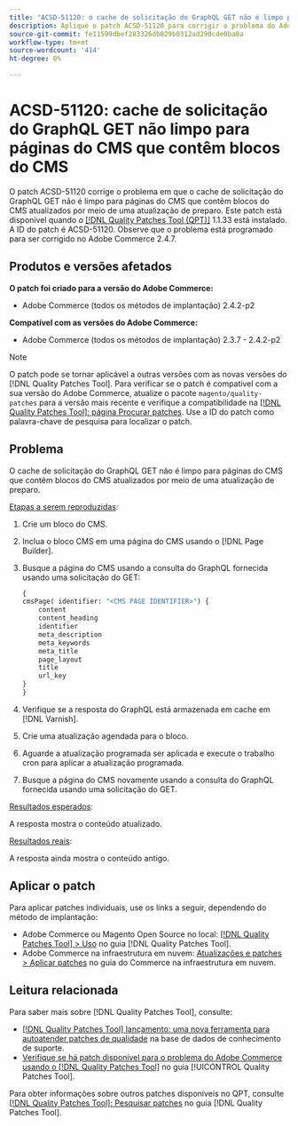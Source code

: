 ```yaml
---
title: "ACSD-51120: o cache de solicitação do GraphQL GET não é limpo para páginas do CMS que contêm blocos do CMS"
description: Aplique o patch ACSD-51120 para corrigir o problema do Adobe Commerce em que o cache de solicitação do GraphQL GET não é limpo para páginas do CMS que contêm blocos do CMS.
source-git-commit: fe11599dbef283326db029b0312ad290cde0ba0a
workflow-type: tm+mt
source-wordcount: '414'
ht-degree: 0%

---
```


# ACSD-51120: cache de solicitação do GraphQL GET não limpo para páginas do CMS que contêm blocos do CMS

O patch ACSD-51120 corrige o problema em que o cache de solicitação do GraphQL GET não é limpo para páginas do CMS que contêm blocos do CMS atualizados por meio de uma atualização de preparo. Este patch está disponível quando o [[!DNL Quality Patches Tool (QPT)]](https://experienceleague.adobe.com/pt-br/docs/commerce-knowledge-base/kb/announcements/commerce-announcements/magento-quality-patches-released-new-tool-to-self-serve-quality-patches) 1.1.33 está instalado. A ID do patch é ACSD-51120. Observe que o problema está programado para ser corrigido no Adobe Commerce 2.4.7.

## Produtos e versões afetados

**O patch foi criado para a versão do Adobe Commerce:**

* Adobe Commerce (todos os métodos de implantação) 2.4.2-p2

**Compatível com as versões do Adobe Commerce:**

* Adobe Commerce (todos os métodos de implantação) 2.3.7 - 2.4.2-p2

>[!NOTE]
>
>O patch pode se tornar aplicável a outras versões com as novas versões do [!DNL Quality Patches Tool]. Para verificar se o patch é compatível com a sua versão do Adobe Commerce, atualize o pacote `magento/quality-patches` para a versão mais recente e verifique a compatibilidade na [[!DNL Quality Patches Tool]: página Procurar patches](https://experienceleague.adobe.com/tools/commerce-quality-patches/index.html?lang=pt-BR). Use a ID do patch como palavra-chave de pesquisa para localizar o patch.

## Problema

O cache de solicitação do GraphQL GET não é limpo para páginas do CMS que contêm blocos do CMS atualizados por meio de uma atualização de preparo.

<u>Etapas a serem reproduzidas</u>:

1. Crie um bloco do CMS.
1. Inclua o bloco CMS em uma página do CMS usando o [!DNL Page Builder].
1. Busque a página do CMS usando a consulta do GraphQL fornecida usando uma solicitação do GET:

   ```GraphQL
   {
   cmsPage( identifier: "<CMS PAGE IDENTIFIER>") {
       content
       content_heading
       identifier
       meta_description
       meta_keywords
       meta_title
       page_layout
       title
       url_key
   }
   }
   ```

1. Verifique se a resposta do GraphQL está armazenada em cache em [!DNL Varnish].
1. Crie uma atualização agendada para o bloco.
1. Aguarde a atualização programada ser aplicada e execute o trabalho cron para aplicar a atualização programada.
1. Busque a página do CMS novamente usando a consulta do GraphQL fornecida usando uma solicitação do GET.

<u>Resultados esperados</u>:

A resposta mostra o conteúdo atualizado.

<u>Resultados reais</u>:

A resposta ainda mostra o conteúdo antigo.

## Aplicar o patch

Para aplicar patches individuais, use os links a seguir, dependendo do método de implantação:

* Adobe Commerce ou Magento Open Source no local: [[!DNL Quality Patches Tool] > Uso](/help/tools/quality-patches-tool/usage.md) no guia [!DNL Quality Patches Tool].
* Adobe Commerce na infraestrutura em nuvem: [Atualizações e patches > Aplicar patches](https://experienceleague.adobe.com/docs/commerce-cloud-service/user-guide/develop/upgrade/apply-patches.html?lang=pt-BR) no guia do Commerce na infraestrutura em nuvem.


## Leitura relacionada

Para saber mais sobre [!DNL Quality Patches Tool], consulte:

* [[!DNL Quality Patches Tool] lançamento: uma nova ferramenta para autoatender patches de qualidade](https://experienceleague.adobe.com/pt-br/docs/commerce-knowledge-base/kb/announcements/commerce-announcements/magento-quality-patches-released-new-tool-to-self-serve-quality-patches) na base de dados de conhecimento de suporte.
* [Verifique se há patch disponível para o problema do Adobe Commerce usando o  [!DNL Quality Patches Tool]](/help/tools/quality-patches-tool/patches-available-in-qpt/check-patch-for-magento-issue-with-magento-quality-patches.md) no guia [!UICONTROL Quality Patches Tool].


Para obter informações sobre outros patches disponíveis no QPT, consulte [[!DNL Quality Patches Tool]: Pesquisar patches](https://experienceleague.adobe.com/tools/commerce-quality-patches/index.html?lang=pt-BR) no guia [!DNL Quality Patches Tool].
